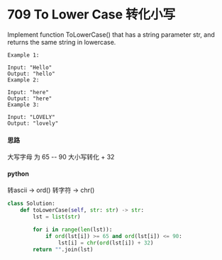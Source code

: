# 709 To Lower Case 转化小写
Implement function ToLowerCase() that has a string parameter str, and returns the same string in lowercase.

```
Example 1:

Input: "Hello"
Output: "hello"
Example 2:

Input: "here"
Output: "here"
Example 3:

Input: "LOVELY"
Output: "lovely"
```
#### 思路
大写字母 为 65 -- 90
大小写转化 + 32
#### python
转ascii -> ord()
转字符 -> chr() 
```python
class Solution:
    def toLowerCase(self, str: str) -> str:
        lst = list(str)

        for i in range(len(lst)):
            if ord(lst[i]) >= 65 and ord(lst[i]) <= 90:
                lst[i] = chr(ord(lst[i]) + 32)
        return "".join(lst)
```
